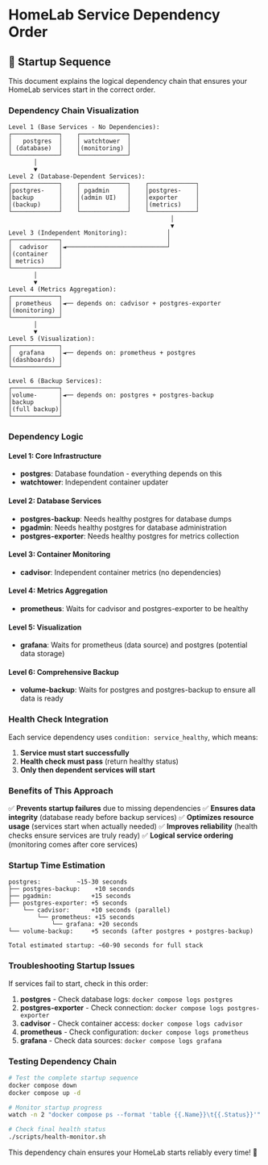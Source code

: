 # HomeLab Service Dependency Order

## 🔄 Startup Sequence

This document explains the logical dependency chain that ensures your HomeLab services start in the correct order.

### **Dependency Chain Visualization**

```
Level 1 (Base Services - No Dependencies):
┌─────────────┐    ┌─────────────┐
│   postgres  │    │ watchtower  │
│ (database)  │    │(monitoring) │
└─────────────┘    └─────────────┘
       │
       ▼
Level 2 (Database-Dependent Services):
┌─────────────┐    ┌─────────────┐    ┌─────────────┐
│postgres-    │    │ pgadmin     │    │postgres-    │
│backup       │    │(admin UI)   │    │exporter     │
│(backup)     │    │             │    │(metrics)    │
└─────────────┘    └─────────────┘    └─────────────┘
                                             │
                                             ▼
Level 3 (Independent Monitoring):           │
┌─────────────┐                             │
│  cadvisor   │◄────────────────────────────┘
│(container   │
│ metrics)    │
└─────────────┘
       │
       ▼
Level 4 (Metrics Aggregation):
┌─────────────┐
│ prometheus  │◄── depends on: cadvisor + postgres-exporter
│(monitoring) │
└─────────────┘
       │
       ▼
Level 5 (Visualization):
┌─────────────┐
│  grafana    │◄── depends on: prometheus + postgres
│(dashboards) │
└─────────────┘

Level 6 (Backup Services):
┌─────────────┐
│volume-      │◄── depends on: postgres + postgres-backup
│backup       │
│(full backup)│
└─────────────┘
```

### **Dependency Logic**

#### **Level 1: Core Infrastructure**
- **postgres**: Database foundation - everything depends on this
- **watchtower**: Independent container updater

#### **Level 2: Database Services**
- **postgres-backup**: Needs healthy postgres for database dumps
- **pgadmin**: Needs healthy postgres for database administration
- **postgres-exporter**: Needs healthy postgres for metrics collection

#### **Level 3: Container Monitoring**
- **cadvisor**: Independent container metrics (no dependencies)

#### **Level 4: Metrics Aggregation**
- **prometheus**: Waits for cadvisor and postgres-exporter to be healthy

#### **Level 5: Visualization**
- **grafana**: Waits for prometheus (data source) and postgres (potential data storage)

#### **Level 6: Comprehensive Backup**
- **volume-backup**: Waits for postgres and postgres-backup to ensure all data is ready

### **Health Check Integration**

Each service dependency uses `condition: service_healthy`, which means:

1. **Service must start successfully**
2. **Health check must pass** (return healthy status)
3. **Only then dependent services will start**

### **Benefits of This Approach**

✅ **Prevents startup failures** due to missing dependencies
✅ **Ensures data integrity** (database ready before backup services)
✅ **Optimizes resource usage** (services start when actually needed)
✅ **Improves reliability** (health checks ensure services are truly ready)
✅ **Logical service ordering** (monitoring comes after core services)

### **Startup Time Estimation**

```
postgres:          ~15-30 seconds
├── postgres-backup:    +10 seconds
├── pgadmin:           +15 seconds  
├── postgres-exporter: +5 seconds
    └── cadvisor:      +10 seconds (parallel)
        └── prometheus: +15 seconds
            └── grafana: +20 seconds
└── volume-backup:     +5 seconds (after postgres + postgres-backup)

Total estimated startup: ~60-90 seconds for full stack
```

### **Troubleshooting Startup Issues**

If services fail to start, check in this order:

1. **postgres** - Check database logs: `docker compose logs postgres`
2. **postgres-exporter** - Check connection: `docker compose logs postgres-exporter`
3. **cadvisor** - Check container access: `docker compose logs cadvisor`
4. **prometheus** - Check configuration: `docker compose logs prometheus`
5. **grafana** - Check data sources: `docker compose logs grafana`

### **Testing Dependency Chain**

```bash
# Test the complete startup sequence
docker compose down
docker compose up -d

# Monitor startup progress
watch -n 2 "docker compose ps --format 'table {{.Name}}\t{{.Status}}'"

# Check final health status
./scripts/health-monitor.sh
```

This dependency chain ensures your HomeLab starts reliably every time! 🚀
